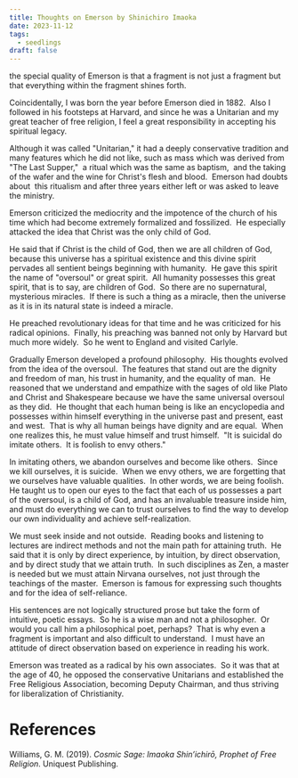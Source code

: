 ```yaml
---
title: Thoughts on Emerson by Shinichiro Imaoka
date: 2023-11-12
tags:
  - seedlings
draft: false
---
```

the special quality of Emerson is that a fragment is not just a fragment but that everything within the fragment shines forth.

Coincidentally, I was born the year before Emerson died in 1882.  Also I followed in his footsteps at Harvard, and since he was a Unitarian and my great teacher of free religion, I feel a great responsibility in accepting his spiritual legacy.

Although it was called "Unitarian," it had a deeply conservative tradition and many features which he did not like, such as mass which was derived from "The Last Supper,"  a ritual which was the same as baptism,  and the taking of the wafer and the wine for Christ's flesh and blood.  Emerson had doubts about  this ritualism and after three years either left or was asked to leave the ministry.

Emerson criticized the mediocrity and the impotence of the church of his time which had become extremely formalized and fossilized.  He especially attacked the idea that Christ was the only child of God.

He said that if Christ is the child of God, then we are all children of God, because this universe has a spiritual existence and this divine spirit pervades all sentient beings beginning with humanity.  He gave this spirit the name of "oversoul" or great spirit.  All humanity possesses this great spirit, that is to say, are children of God.  So there are no supernatural, mysterious miracles.  If there is such a thing as a miracle, then the universe as it is in its natural state is indeed a miracle.

He preached revolutionary ideas for that time and he was criticized for his radical opinions.  Finally, his preaching was banned not only by Harvard but much more widely.  So he went to England and visited Carlyle.

Gradually Emerson developed a profound philosophy.  His thoughts evolved from the idea of the oversoul.  The features that stand out are the dignity and freedom of man, his trust in humanity, and the equality of man.  He reasoned that we understand and empathize with the sages of old like Plato and Christ and Shakespeare because we have the same universal oversoul as they did.  He thought that each human being is like an encyclopedia and possesses within himself everything in the universe past and present, east and west.  That is why all human beings have dignity and are equal.  When one realizes this, he must value himself and trust himself.  "It is suicidal do imitate others.  It is foolish to envy others."

In imitating others, we abandon ourselves and become like others.  Since we kill ourselves, it is suicide.  When we envy others, we are forgetting that we ourselves have valuable qualities.  In other words, we are being foolish.  He taught us to open our eyes to the fact that each of us possesses a part of the oversoul, is a child of God, and has an invaluable treasure inside him, and must do everything we can to trust ourselves to find the way to develop our own individuality and achieve self-realization.

We must seek inside and not outside.  Reading books and listening to lectures are indirect methods and not the main path for attaining truth.  He said that it is only by direct experience, by intuition, by direct observation, and by direct study that we attain truth.  In such disciplines as Zen, a master is needed but we must attain Nirvana ourselves, not just through the teachings of the master.  Emerson is famous for expressing such thoughts and for the idea of self-reliance.

His sentences are not logically structured prose but take the form of intuitive, poetic essays.  So he is a wise man and not a philosopher.  Or would you call him a philosophical poet, perhaps?  That is why even a fragment is important and also difficult to understand.  I must have an attitude of direct observation based on experience in reading his work.

Emerson was treated as a radical by his own associates.  So it was that at the age of 40, he opposed the conservative Unitarians and established the Free Religious Association, becoming Deputy Chairman, and thus striving for liberalization of Christianity.

# References

Williams, G. M. (2019). _Cosmic Sage: Imaoka Shin’ichirō, Prophet of Free Religion_. Uniquest Publishing.